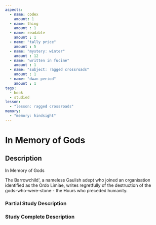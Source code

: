 ```yaml
---
aspects: 
  - name: codex
    amount: 1
  - name: thing
    amount : 1
  - name: readable
    amount : 1
  - name: "tally price"
    amount : 5
  - name: "mystery: winter"
    amount : 12
  - name: "written in fucine"
    amount : 1
  - name: "subject: ragged crossroads"
    amount : 1
  - name: "dwan period"
    amount : 1
tags:
  - book
  - studied
lesson:
  - "lesson: ragged crossroads"
memory:
  - "memory: hindsight"
---
```


# In Memory of Gods

## Description
In Memory of Gods

The Barrowchild', a nameless Gaulish adept who joined an organisation identified as the Ordo Limiae, writes regretfully of the destruction of the gods-who-were-stone - the Hours who preceded humanity.
### Partial Study Description

### Study Complete Description
